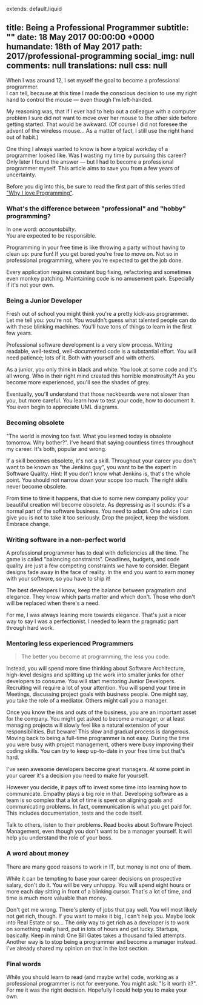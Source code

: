 extends: default.liquid

title:      Being a Professional Programmer
subtitle: ""
date:       18 May 2017 00:00:00 +0000
humandate:  18th of May 2017
path:       2017/professional-programming
social_img: null
comments: null
translations: null
css: null
---

When I was around 12, I set myself the goal to become a professional programmer.  
I can tell, because at this time I made the conscious decision to use my right hand to control the mouse &mdash; even though I'm left-handed.  

My reasoning was, that if I ever had to help out a colleague with a computer problem I sure did not want to move over her mouse to the other side before getting started.  That would be awkward. 
(Of course I did not foresee the advent of the wireless mouse... As a matter of fact, I still use the right hand out of habit.)

One thing I always wanted to know is how a typical workday of a programmer looked like.
Was I wasting my time by pursuing this career?
Only later I found the answer &mdash; but I had to become a professional programmer myself.
This article aims to save you from a few years of uncertainty.

Before you dig into this, be sure to read the first part of this series titled ["Why I love Programming"](/2017/why-i-love-programming).

### What's the difference between "professional" and "hobby" programming?

In one word: *accountability*.  
You are expected to be responsible.

Programming in your free time is like throwing a party without having to clean up: pure fun!
If you get bored you're free to move on.
Not so in professional programming, where you're expected to get the job done.

Every application requires constant bug fixing, refactoring and sometimes even monkey patching. Maintaining code is no amusement park. Especially if it's not your own.

### Being a Junior Developer

Fresh out of school you might think you're a pretty kick-ass programmer. Let me tell you: you're not.
You wouldn't guess what talented people can do with these blinking machines.
You'll have tons of things to learn in the first few years.

Professional software development is a very slow process. Writing readable, well-tested, well-documented code is a substantial effort. You will need patience; lots of it. Both with yourself and with others.

As a junior, you only think in black and white. You look at some code
and it's all wrong. Who in their right mind created this horrible monstrosity?!
As you become more experienced, you'll see the shades of grey.

Eventually, you'll understand that those neckbeards were not slower than you, but
more careful. You learn how to test your code, how to document it. You even begin to
appreciate UML diagrams.


### Becoming obsolete

"The world is moving too fast. What you learned today is obsolete tomorrow. Why bother?".
I've heard that saying countless times throughout my career.
It's both, popular and wrong.

If a skill becomes obsolete, it's not a skill.
Throughout your career you don't want to be known as "the Jenkins guy", you want to be the
expert in Software Quality. Hint: If you don't know what Jenkins is, that's the
whole point. You should not narrow down your scope too much.
The right skills never become obsolete.

From time to time it happens, that due to some new company policy your beautiful creation will become obsolete.
As depressing as it sounds: it's a normal part of the software business.
You need to adapt.
One advice I can give you is not to take it too seriously.
Drop the project, keep the wisdom.
Embrace change.


### Writing software in a non-perfect world

A professional programmer has to deal with deficiencies all the time. The game is called "balancing constraints". Deadlines, budgets, and code quality are just a few competing constraints we have to consider.
Elegant designs fade away in the face of reality.
In the end you want to earn money with your software, so you have to ship it!

The best developers I know, keep the balance between pragmatism and elegance.
They know which parts matter and which don't. Those who don't will be replaced
when there's a need.

For me, I was always leaning more towards elegance.
That's just a nicer way to say I was a perfectionist.
I needed to learn the pragmatic part through hard work.

### Mentoring less experienced Programmers

> The better you become at programming, the less you code.

Instead, you will spend more time thinking about Software Architecture,
high-level designs and splitting up the work into smaller junks for other developers to consume.
You will start mentoring Junior Developers. Recruiting will require a lot of your
attention. You will spend your time in Meetings, discussing project goals with
business people.
One might say, you take the role of a mediator. Others might call you a manager.

Once you know the ins and outs of the business, you are an important asset for
the company. You might get asked to become a manager, or at least managing projects will slowly feel like a natural extension of your responsibilities.
But beware! This slow and gradual process is dangerous.
Moving back to being a full-time programmer is not easy. 
During the time you were busy with project management, others were busy improving their
coding skills.
You can try to keep up-to-date in your free time but that's hard.

I've seen awesome developers become great managers. At some point in your career
it's a decision you need to make for yourself.

However you decide, it pays off to invest some time into learning how to
communicate. Empathy plays a big role in that.
Developing software as a team is so complex that a lot of time is spent on aligning goals and communicating problems. In fact, communication is what you get paid for. This includes documentation, tests and the code itself.

Talk to others, listen to their problems. Read books about Software Project
Management, even though you don't want to be a manager yourself. It will help
you understand the role of your boss.

### A word about money

There are many good reasons to work in IT, but money is not one of them.

While it can be tempting to base your career decisions on prospective salary,
don't do it. You will be very unhappy. You will spend eight hours or more each day sitting in front of a blinking cursor.
That's a lot of time, and time is much more valuable than money.

Don't get me wrong. There's plenty of jobs that pay well. 
You will most likely not get rich, though. If you want
to make it big, I can't help you. Maybe look into Real Estate or so...
The only way to get rich as a developer is to work on something really hard, put in lots of hours and get
lucky. Startups, basically. Keep in mind: One Bill Gates takes a thousand failed
attempts.
Another way is to stop being a programmer and become a manager instead. 
I've already shared my opinion on that in the last section.

### Final words

While you should learn to read (and maybe write) code, working as a professional programmer is not for everyone.
You might ask: "Is it worth it?". 
For me it was the right decision. Hopefully I could help you to make your own.

